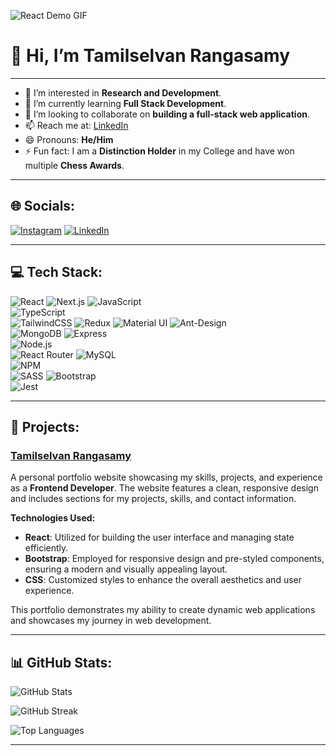 ![React Demo GIF](https://media.giphy.com/media/6Y2L9glqUg0gFwN2yP/giphy.gif)

# 👋 Hi, I’m **Tamilselvan Rangasamy**
---
- 👀 I’m interested in **Research and Development**.
- 🌱 I’m currently learning **Full Stack Development**.
- 💞️ I’m looking to collaborate on **building a full-stack web application**.
- 📫 Reach me at: [LinkedIn](https://www.linkedin.com/in/tamilselvanrangasamy)
- 😄 Pronouns: **He/Him**
- ⚡ Fun fact: I am a **Distinction Holder** in my College and have won multiple **Chess Awards**.

---

## 🌐 Socials:
[![Instagram](https://img.shields.io/badge/instagram-%23E1306C.svg?style=for-the-badge&logo=instagram&logoColor=white)](https://www.instagram.com/this_is_tsr/)
[![LinkedIn](https://img.shields.io/badge/linkedin-%230A66C2.svg?style=for-the-badge&logo=linkedin&logoColor=white)](https://www.linkedin.com/in/tamilselvanrangasamy)

---

## 💻 **Tech Stack:**
![React](https://img.shields.io/badge/react-%2320232a.svg?style=for-the-badge&logo=react&logoColor=%2361DAFB) 
![Next.js](https://img.shields.io/badge/Next.js-%23000000?style=for-the-badge&logo=nextdotjs&logoColor=white)
![JavaScript](https://img.shields.io/badge/javascript-%23323330.svg?style=for-the-badge&logo=javascript&logoColor=%23F7DF1E)  
![TypeScript](https://img.shields.io/badge/typescript-%23007ACC.svg?style=for-the-badge&logo=typescript&logoColor=white)  
![TailwindCSS](https://img.shields.io/badge/tailwindcss-%2338B2AC.svg?style=for-the-badge&logo=tailwind-css&logoColor=white) 
![Redux](https://img.shields.io/badge/redux-%23593d88.svg?style=for-the-badge&logo=redux&logoColor=white) 
![Material UI](https://img.shields.io/badge/material%20ui-%230081CB.svg?style=for-the-badge&logo=mui&logoColor=white) 
![Ant-Design](https://img.shields.io/badge/-AntDesign-%230170FE?style=for-the-badge&logo=ant-design&logoColor=white)  
![MongoDB](https://img.shields.io/badge/mongodb-%2347A248.svg?style=for-the-badge&logo=mongodb&logoColor=white) 
![Express](https://img.shields.io/badge/express-%23404d59.svg?style=for-the-badge&logo=express&logoColor=white)  
![Node.js](https://img.shields.io/badge/node.js-%234f8b3d.svg?style=for-the-badge&logo=node.js&logoColor=white)  
![React Router](https://img.shields.io/badge/React_Router-CA4245?style=for-the-badge&logo=react-router&logoColor=white) 
![MySQL](https://img.shields.io/badge/mysql-%2300f.svg?style=for-the-badge&logo=mysql&logoColor=white)  
![NPM](https://img.shields.io/badge/NPM-%23000000.svg?style=for-the-badge&logo=npm&logoColor=white)  
![SASS](https://img.shields.io/badge/SASS-hotpink.svg?style=for-the-badge&logo=SASS&logoColor=white) 
![Bootstrap](https://img.shields.io/badge/bootstrap-%23563D7C.svg?style=for-the-badge&logo=bootstrap&logoColor=white)  
![Jest](https://img.shields.io/badge/jest-%23C21325.svg?style=for-the-badge&logo=jest&logoColor=white)

---

## 🚀 **Projects:**

### [**Tamilselvan Rangasamy**](https://tamilselvanrangasamy.netlify.app/)
A personal portfolio website showcasing my skills, projects, and experience as a **Frontend Developer**. The website features a clean, responsive design and includes sections for my projects, skills, and contact information.

**Technologies Used:**
- **React**: Utilized for building the user interface and managing state efficiently.
- **Bootstrap**: Employed for responsive design and pre-styled components, ensuring a modern and visually appealing layout.
- **CSS**: Customized styles to enhance the overall aesthetics and user experience.

This portfolio demonstrates my ability to create dynamic web applications and showcases my journey in web development.

---

## 📊 **GitHub Stats:**
![GitHub Stats](https://github-readme-stats.vercel.app/api?username=tamilselvanrangasamy&theme=radical&hide_border=false&include_all_commits=false&count_private=false)

![GitHub Streak](https://github-readme-streak-stats.herokuapp.com/?user=tamilselvanrangasamy&theme=radical&hide_border=false)

![Top Languages](https://github-readme-stats.vercel.app/api/top-langs/?username=tamilselvanrangasamy&theme=radical&hide_border=false&include_all_commits=false&count_private=false&layout=compact)

---
